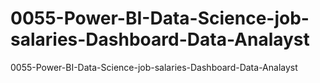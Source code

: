 # 0055-Power-BI-Data-Science-job-salaries-Dashboard-Data-Analayst
0055-Power-BI-Data-Science-job-salaries-Dashboard-Data-Analayst
